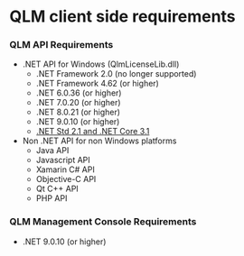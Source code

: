 # QLM client side requirements

### QLM API Requirements <a href="#h_01hetn8d9qh06qs2g88yx3bdms" id="h_01hetn8d9qh06qs2g88yx3bdms"></a>

* .NET API for Windows (QlmLicenseLib.dll)
  * .NET Framework 2.0 (no longer supported)
  * .NET Framework 4.62 (or higher)
  * .NET 6.0.36 (or higher)
  * .NET 7.0.20 (or higher)
  * .NET 8.0.21 (or higher)
  * .NET 9.0.10 (or higher)
  * [.NET Std 2.1 and .NET Core 3.1](https://support.soraco.co/hc/en-us/articles/360036510211--NET-Core-and-NET-Standard-Support)&#x20;
* Non .NET API for non Windows platforms&#x20;
  * Java API
  * Javascript API
  * Xamarin C# API
  * Objective-C API
  * Qt C++ API
  * PHP API

### QLM Management Console Requirements <a href="#h_01hetn8q63qxndnhvm4mchg4ek" id="h_01hetn8q63qxndnhvm4mchg4ek"></a>

* .NET 9.0.10 (or higher)
